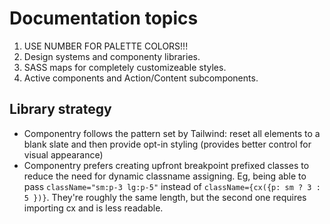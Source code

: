 # Documentation topics

1. USE NUMBER FOR PALETTE COLORS!!!
1. Design systems and componenty libraries.
1. SASS maps for completely customizeable styles.
1. Active components and Action/Content subcomponents.

## Library strategy

- Componentry follows the pattern set by Tailwind: reset all elements to a blank
  slate and then provide opt-in styling (provides better control for visual
  appearance)
- Componentry prefers creating upfront breakpoint prefixed classes to reduce the
  need for dynamic classname assigning. Eg, being able to pass
  `className="sm:p-3 lg:p-5"` instead of `className={cx({p: sm ? 3 : 5 })}`.
  They're roughly the same length, but the second one requires importing cx and
  is less readable.

